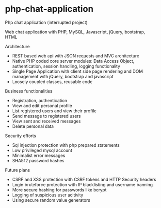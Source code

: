 # php-chat-application
Php chat application (interrupted project)

Web chat application with PHP, MySQL, Javascript, jQuery, bootstrap, HTML

Architecture
  * REST based web api with JSON requests and MVC architecture
  * Native PHP coded core server modules: Data Access Object, authentication, session handling, logging functionality
  * Single Page Application with client side page rendering and DOM management with jQuery, bootstrap and javascript
  * Loosely coupled classes, reusable code



Business functionalities
  * Registration, authentication
  * View and edit personal profile
  * List registered users and view their profile
  * Send message to registered users
  * View sent and received messages
  * Delete personal data



Security efforts
  * Sql injection protection with php prepared statements
  * Low privileged mysql account
  * Minimalist error messages
  * SHA512 password hashes



Future plans
  * CSRF and XSS protection with CSRF tokens and HTTP Security headers
  * Login bruteforce protection with IP blacklisting and username banning
  * More secure hashing for passwords like bcrypt
  * Logging of suspicious user acitivity
  * Using secure random value generators
